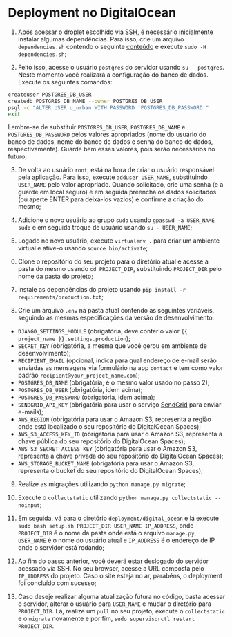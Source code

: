 # Deployment no DigitalOcean

1. Após acessar o droplet escolhido via SSH, é necessário inicialmente instalar algumas dependências. Para isso, crie um arquivo `dependencies.sh` contendo o seguinte [conteúdo](https://raw.githubusercontent.com/citiufpe/citi-webplate/master/deployment/digital_ocean/dependencies.sh) e execute `sudo -H dependencies.sh`;

2. Feito isso, acesse o usuário `postgres` do servidor usando `su - postgres`. Neste momento você realizará a configuração do banco de dados. Execute os seguintes comandos:
  ```bash
  createuser POSTGRES_DB_USER
  createdb POSTGRES_DB_NAME --owner POSTGRES_DB_USER
  psql -c "ALTER USER u_urban WITH PASSWORD 'POSTGRES_DB_PASSWORD'"
  exit
  ```
Lembre-se de substituir `POSTGRES_DB_USER`, `POSTGRES_DB_NAME` e `POSTGRES_DB_PASSWORD` pelos valores apropriados (nome do usuário do banco de dados, nome do banco de dados e senha do banco de dados, respectivamente). Guarde bem esses valores, pois serão necessários no futuro;

3. De volta ao usuário `root`, está na hora de criar o usuário responsável pela aplicação. Para isso, execute `adduser USER_NAME`, substituindo `USER_NAME` pelo valor apropriado. Quando solicitado, crie uma senha (e a guarde em local seguro) e em seguida preencha os dados solicitados (ou aperte ENTER para deixá-los vazios) e confirme a criação do mesmo;

4. Adicione o novo usuário ao grupo `sudo` usando `gpasswd -a USER_NAME sudo` e em seguida troque de usuário usando `su - USER_NAME`;

5. Logado no novo usuário, execute `virtualenv .` para criar um ambiente virtual e ative-o usando `source bin/activate`;

6. Clone o repositório do seu projeto para o diretório atual e acesse a pasta do mesmo usando `cd PROJECT_DIR`, substituindo `PROJECT_DIR` pelo nome da pasta do projeto;

7. Instale as dependências do projeto usando `pip install -r requirements/production.txt`;

8. Crie um arquivo `.env` na pasta atual contendo as seguintes variáveis, seguindo as mesmas especificações da versão de desenvolvimento:
  * `DJANGO_SETTINGS_MODULE` (obrigatória, deve conter o valor `{{ project_name }}.settings.production`);
  * `SECRET_KEY` (obrigatória, a mesma que você gerou em ambiente de desenvolvimento);
  * `RECIPIENT_EMAIL` (opcional, indica para qual endereço de e-mail serão enviadas as mensagens via formulário na app `contact` e tem como valor padrão `recipient@your_project_name.com`);
  * `POSTGRES_DB_NAME` (obrigatória, é o mesmo valor usado no passo 2);
  * `POSTGRES_DB_USER` (obrigatória, idem acima);
  * `POSTGRES_DB_PASSWORD` (obrigatória, idem acima);
  * `SENDGRID_API_KEY` (obrigatória para usar o serviço [SendGrid](https://sendgrid.com/) para enviar e-mails);
  * `AWS_REGION` (obrigatória para usar o Amazon S3, representa a região onde está localizado o seu repositório do DigitalOcean Spaces);
  * `AWS_S3_ACCESS_KEY_ID` (obrigatória para usar o Amazon S3, representa a chave pública do seu repositório do DigitalOcean Spaces);
  * `AWS_S3_SECRET_ACCESS_KEY` (obrigatória para usar o Amazon S3, representa a chave privada do seu repositório do DigitalOcean Spaces);
  * `AWS_STORAGE_BUCKET_NAME` (obrigatória para usar o Amazon S3, representa o bucket do seu repositório do DigitalOcean Spaces);

9. Realize as migrações utilizando `python manage.py migrate`;

10. Execute o `collectstatic` utilizando `python manage.py collectstatic --noinput`;

11. Em seguida, vá para o diretório `deployment/digital_ocean` e lá execute `sudo bash setup.sh PROJECT_DIR USER_NAME IP_ADDRESS`, onde `PROJECT_DIR` é o nome da pasta onde está o arquivo `manage.py`, `USER_NAME` é o nome do usuário atual e `IP_ADDRESS` é o endereço de IP onde o servidor está rodando;

12. Ao fim do passo anterior, você deverá estar deslogado do servidor acessado via SSH. No seu browser, acesse a URL composta pelo `IP_ADDRESS` do projeto. Caso o site esteja no ar, parabéns, o deployment foi concluído com sucesso;

13. Caso deseje realizar alguma atualização futura no código, basta acessar o servidor, alterar o usuário para `USER_NAME` e mudar o diretório para `PROJECT_DIR`. Lá, realize um `pull` no seu projeto, execute o `collectstatic` e o `migrate` novamente e por fim, `sudo supervisorctl restart PROJECT_DIR`.
